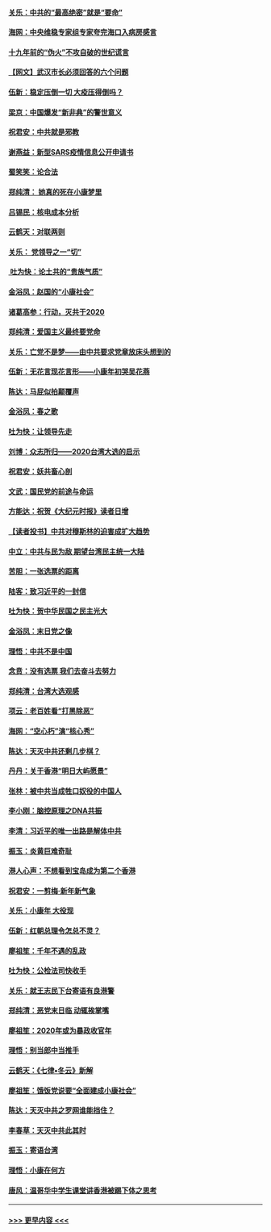 #### [关乐：中共的“最高绝密”就是“要命”](../pages/nsc993/n11816946.md?t=01242333) 
#### [海网：中央维稳专家组专家夸完海口入病房感言](../pages/nsc993/n11815138.md?t=01242333) 
#### [十九年前的“伪火”不攻自破的世纪谎言](../pages/nsc993/n11813238.md?t=01242333) 
#### [【网文】武汉市长必须回答的六个问题](../pages/nsc993/n11813848.md?t=01242333) 
#### [伍新：稳定压倒一切 大疫压得倒吗？](../pages/nsc993/n11812634.md?t=01242333) 
#### [梁京：中国爆发“新非典”的警世意义](../pages/nsc993/n11812554.md?t=01242333) 
#### [祝君安：中共就是邪教](../pages/nsc993/n11812431.md?t=01242333) 
#### [谢燕益：新型SARS疫情信息公开申请书](../pages/nsc993/n11808840.md?t=01242333) 
#### [蜀笑笑：论合法](../pages/nsc993/n11808064.md?t=01242333) 
#### [郑纯清： 她真的死在小康梦里](../pages/nsc993/n11806623.md?t=01242333) 
#### [吕锡民：核电成本分析](../pages/nsc993/n11806284.md?t=01242333) 
#### [云鹤天：对联两则](../pages/nsc993/n11805957.md?t=01242333) 
#### [关乐： 党领导之一“切”](../pages/nsc993/n11804505.md?t=01242333) 
#### [ 吐为快：论土共的“贵族气质”](../pages/nsc993/n11804490.md?t=01242333) 
#### [金浴凤：赵国的“小康社会”](../pages/nsc993/n11804452.md?t=01242333) 
#### [诸葛高参：行动，灭共于2020](../pages/nsc993/n11804120.md?t=01242333) 
#### [郑纯清：爱国主义最终要党命](../pages/nsc993/n11802197.md?t=01242333) 
#### [关乐：亡党不是梦——由中共要求党章放床头想到的](../pages/nsc993/n11802156.md?t=01242333) 
#### [伍新：无花言现花言形——小康年初哭吴花燕](../pages/nsc993/n11800044.md?t=01242333) 
#### [陈达：马屁似拍颠覆声](../pages/nsc993/n11800010.md?t=01242333) 
#### [金浴凤：春之歌](../pages/nsc993/n11797687.md?t=01242333) 
#### [吐为快：让领导先走](../pages/nsc993/n11797512.md?t=01242333) 
#### [刘博：众志所归——2020台湾大选的启示](../pages/nsc993/n11796878.md?t=01242333) 
#### [祝君安：妖共畜心剖](../pages/nsc993/n11794273.md?t=01242333) 
#### [文武：国民党的前途与命运](../pages/nsc993/n11794198.md?t=01242333) 
#### [方能达：祝贺《大纪元时报》读者日增](../pages/nsc993/n11793807.md?t=01242333) 
#### [【读者投书】中共对穆斯林的迫害成扩大趋势](../pages/nsc993/n11791371.md?t=01242333) 
#### [中立：中共与民为敌 期望台湾民主统一大陆](../pages/nsc993/n11790392.md?t=01242333) 
#### [苦胆：一张选票的距离](../pages/nsc993/n11788914.md?t=01242333) 
#### [陆客：致习近平的一封信](../pages/nsc993/n11788867.md?t=01242333) 
#### [吐为快：贺中华民国之民主光大](../pages/nsc993/n11788618.md?t=01242333) 
#### [金浴凤：末日党之像](../pages/nsc993/n11787475.md?t=01242333) 
#### [理悟：中共不是中国](../pages/nsc993/n11787463.md?t=01242333) 
#### [念贲：没有选票  我们去奋斗去努力](../pages/nsc993/n11787398.md?t=01242333) 
#### [郑纯清：台湾大选观感](../pages/nsc993/n11786210.md?t=01242333) 
#### [项云：老百姓看“打黑除恶”](../pages/nsc993/n11785398.md?t=01242333) 
#### [海网：“空心朽”演“核心秀”](../pages/nsc993/n11783874.md?t=01242333) 
#### [陈达：天灭中共还剩几步棋？](../pages/nsc993/n11783719.md?t=01242333) 
#### [丹丹：关于香港“明日大屿愿景”](../pages/nsc993/n11783273.md?t=01242333) 
#### [张林：被中共当成牲口奴役的中国人](../pages/nsc993/n11782397.md?t=01242333) 
#### [李小刚：脑控原理之DNA共振](../pages/nsc993/n11780962.md?t=01242333) 
#### [李清：习近平的唯一出路是解体中共](../pages/nsc993/n11780866.md?t=01242333) 
#### [振玉：炎黄巨难奇耻](../pages/nsc993/n11779632.md?t=01242333) 
#### [港人心声：不想看到宝岛成为第二个香港](../pages/nsc993/n11778817.md?t=01242333) 
#### [祝君安：一剪梅‧新年新气象](../pages/nsc993/n11776340.md?t=01242333) 
#### [关乐：小康年 大役现](../pages/nsc993/n11774213.md?t=01242333) 
#### [伍新：红朝总理令怎总不灵？](../pages/nsc993/n11770813.md?t=01242333) 
#### [廖祖笙：千年不遇的乱政](../pages/nsc993/n11770373.md?t=01242333) 
#### [吐为快：公检法司快收手](../pages/nsc993/n11770359.md?t=01242333) 
#### [关乐：就王志民下台寄语有良港警](../pages/nsc993/n11769903.md?t=01242333) 
#### [郑纯清：恶党末日临 动辄挨掌嘴](../pages/nsc993/n11769356.md?t=01242333) 
#### [廖祖笙：2020年或为暴政收官年](../pages/nsc993/n11768216.md?t=01242333) 
#### [理悟：别当郎中当推手](../pages/nsc993/n11768243.md?t=01242333) 
#### [云鹤天：《七律▪冬云》新解](../pages/nsc993/n11768204.md?t=01242333) 
#### [廖祖笙：饿饭党说要“全面建成小康社会”](../pages/nsc993/n11767482.md?t=01242333) 
#### [陈达：天灭中共之罗网谁能挡住？](../pages/nsc993/n11767465.md?t=01242333) 
#### [李春草：天灭中共此其时](../pages/nsc993/n11767452.md?t=01242333) 
#### [振玉：寄语台湾](../pages/nsc993/n11767432.md?t=01242333) 
#### [理悟：小康在何方](../pages/nsc993/n11767394.md?t=01242333) 
#### [唐风：温哥华中学生课堂讲香港被踢下体之思考](../pages/nsc993/n11766848.md?t=01242333) 

----
#### [ >>> 更早内容 <<< ](../indexes/nsc993-earlier.md)
